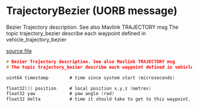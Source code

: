 # TrajectoryBezier (UORB message)

Bezier Trajectory description. See also Mavlink TRAJECTORY msg
The topic trajectory_bezier describe each waypoint defined in vehicle_trajectory_bezier

[source file](https://github.com/PX4/PX4-Autopilot/blob/release/1.14/msg/TrajectoryBezier.msg)

```c
# Bezier Trajectory description. See also Mavlink TRAJECTORY msg
# The topic trajectory_bezier describe each waypoint defined in vehicle_trajectory_bezier

uint64 timestamp		# time since system start (microseconds)

float32[3] position     # local position x,y,z (metres)
float32 yaw             # yaw angle (rad)
float32 delta           # time it should take to get to this waypoint, if this is the final waypoint (seconds)

```
